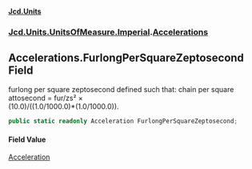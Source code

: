 #### [Jcd.Units](index.md 'index')
### [Jcd.Units.UnitsOfMeasure.Imperial](Jcd.Units.UnitsOfMeasure.Imperial.md 'Jcd.Units.UnitsOfMeasure.Imperial').[Accelerations](Accelerations.md 'Jcd.Units.UnitsOfMeasure.Imperial.Accelerations')

## Accelerations.FurlongPerSquareZeptosecond Field

furlong per square zeptosecond defined such that: chain per square attosecond = fur/zs² ×  
(10.0)/((1.0/1000.0)*(1.0/1000.0)).

```csharp
public static readonly Acceleration FurlongPerSquareZeptosecond;
```

#### Field Value
[Acceleration](Acceleration.md 'Jcd.Units.UnitTypes.Acceleration')